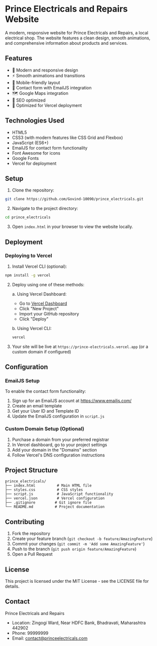 # Prince Electricals and Repairs Website

A modern, responsive website for Prince Electricals and Repairs, a local electrical shop. The website features a clean design, smooth animations, and comprehensive information about products and services.

## Features

- 🎨 Modern and responsive design
- ⚡ Smooth animations and transitions
- 📱 Mobile-friendly layout
- 📝 Contact form with EmailJS integration
- 🗺️ Google Maps integration
- 🎯 SEO optimized
- 🚀 Optimized for Vercel deployment

## Technologies Used

- HTML5
- CSS3 (with modern features like CSS Grid and Flexbox)
- JavaScript (ES6+)
- EmailJS for contact form functionality
- Font Awesome for icons
- Google Fonts
- Vercel for deployment

## Setup

1. Clone the repository:
```bash
git clone https://github.com/Govind-10090/prince_electricals.git
```

2. Navigate to the project directory:
```bash
cd prince_electricals
```

3. Open `index.html` in your browser to view the website locally.

## Deployment

### Deploying to Vercel

1. Install Vercel CLI (optional):
```bash
npm install -g vercel
```

2. Deploy using one of these methods:

   a. Using Vercel Dashboard:
   - Go to [Vercel Dashboard](https://vercel.com/dashboard)
   - Click "New Project"
   - Import your GitHub repository
   - Click "Deploy"

   b. Using Vercel CLI:
   ```bash
   vercel
   ```

3. Your site will be live at `https://prince-electricals.vercel.app` (or a custom domain if configured)

## Configuration

### EmailJS Setup
To enable the contact form functionality:

1. Sign up for an EmailJS account at https://www.emailjs.com/
2. Create an email template
3. Get your User ID and Template ID
4. Update the EmailJS configuration in `script.js`

### Custom Domain Setup (Optional)
1. Purchase a domain from your preferred registrar
2. In Vercel dashboard, go to your project settings
3. Add your domain in the "Domains" section
4. Follow Vercel's DNS configuration instructions

## Project Structure

```
prince_electricals/
├── index.html          # Main HTML file
├── styles.css          # CSS styles
├── script.js           # JavaScript functionality
├── vercel.json         # Vercel configuration
├── .gitignore         # Git ignore file
└── README.md          # Project documentation
```

## Contributing

1. Fork the repository
2. Create your feature branch (`git checkout -b feature/AmazingFeature`)
3. Commit your changes (`git commit -m 'Add some AmazingFeature'`)
4. Push to the branch (`git push origin feature/AmazingFeature`)
5. Open a Pull Request

## License

This project is licensed under the MIT License - see the LICENSE file for details.

## Contact

Prince Electricals and Repairs
- Location: Zingogi Ward, Near HDFC Bank, Bhadravati, Maharashtra 442902
- Phone: 99999999
- Email: contact@princeelectricals.com 